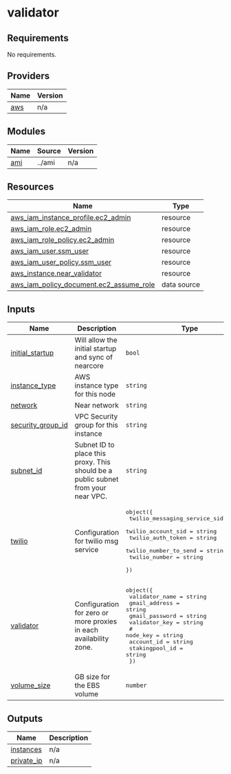 # validator

<!-- BEGINNING OF PRE-COMMIT-TERRAFORM DOCS HOOK -->
## Requirements

No requirements.

## Providers

| Name | Version |
|------|---------|
| <a name="provider_aws"></a> [aws](#provider\_aws) | n/a |

## Modules

| Name | Source | Version |
|------|--------|---------|
| <a name="module_ami"></a> [ami](#module\_ami) | ../ami | n/a |

## Resources

| Name | Type |
|------|------|
| [aws_iam_instance_profile.ec2_admin](https://registry.terraform.io/providers/hashicorp/aws/latest/docs/resources/iam_instance_profile) | resource |
| [aws_iam_role.ec2_admin](https://registry.terraform.io/providers/hashicorp/aws/latest/docs/resources/iam_role) | resource |
| [aws_iam_role_policy.ec2_admin](https://registry.terraform.io/providers/hashicorp/aws/latest/docs/resources/iam_role_policy) | resource |
| [aws_iam_user.ssm_user](https://registry.terraform.io/providers/hashicorp/aws/latest/docs/resources/iam_user) | resource |
| [aws_iam_user_policy.ssm_user](https://registry.terraform.io/providers/hashicorp/aws/latest/docs/resources/iam_user_policy) | resource |
| [aws_instance.near_validator](https://registry.terraform.io/providers/hashicorp/aws/latest/docs/resources/instance) | resource |
| [aws_iam_policy_document.ec2_assume_role](https://registry.terraform.io/providers/hashicorp/aws/latest/docs/data-sources/iam_policy_document) | data source |

## Inputs

| Name | Description | Type | Default | Required |
|------|-------------|------|---------|:--------:|
| <a name="input_initial_startup"></a> [initial\_startup](#input\_initial\_startup) | Will allow the initial startup and sync of nearcore | `bool` | n/a | yes |
| <a name="input_instance_type"></a> [instance\_type](#input\_instance\_type) | AWS instance type for this node | `string` | n/a | yes |
| <a name="input_network"></a> [network](#input\_network) | Near network | `string` | n/a | yes |
| <a name="input_security_group_id"></a> [security\_group\_id](#input\_security\_group\_id) | VPC Security group for this instance | `string` | n/a | yes |
| <a name="input_subnet_id"></a> [subnet\_id](#input\_subnet\_id) | Subnet ID to place this proxy. This should be a public subnet from your near VPC. | `string` | n/a | yes |
| <a name="input_twilio"></a> [twilio](#input\_twilio) | Configuration for twilio msg service | <pre>object({<br>    twilio_messaging_service_sid = string<br>    twilio_account_sid           = string<br>    twilio_auth_token            = string<br>    twilio_number_to_send        = string<br>    twilio_number                = string<br>  })</pre> | n/a | yes |
| <a name="input_validator"></a> [validator](#input\_validator) | Configuration for zero or more proxies in each availability zone. | <pre>object({<br>    validator_name = string<br>    gmail_address  = string<br>    gmail_password = string<br>    validator_key  = string<br>    # node_key       = string<br>    account_id     = string<br>    stakingpool_id = string<br>  })</pre> | n/a | yes |
| <a name="input_volume_size"></a> [volume\_size](#input\_volume\_size) | GB size for the EBS volume | `number` | `256` | no |

## Outputs

| Name | Description |
|------|-------------|
| <a name="output_instances"></a> [instances](#output\_instances) | n/a |
| <a name="output_private_ip"></a> [private\_ip](#output\_private\_ip) | n/a |
<!-- END OF PRE-COMMIT-TERRAFORM DOCS HOOK -->
